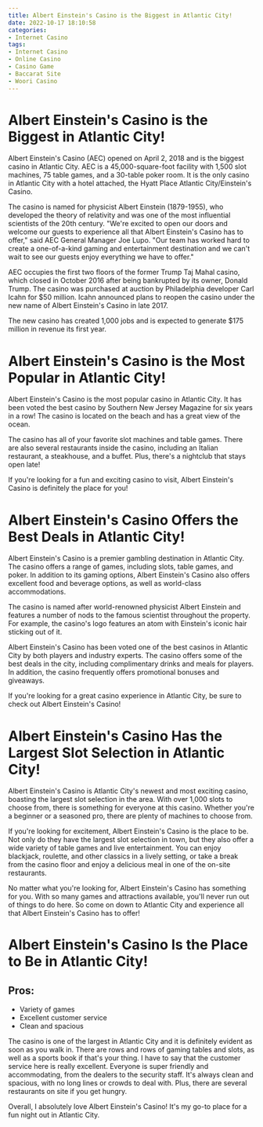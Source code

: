 ```yaml
---
title: Albert Einstein's Casino is the Biggest in Atlantic City!
date: 2022-10-17 18:10:58
categories:
- Internet Casino
tags:
- Internet Casino
- Online Casino
- Casino Game
- Baccarat Site
- Woori Casino
---
```



#  Albert Einstein's Casino is the Biggest in Atlantic City!

Albert Einstein's Casino (AEC) opened on April 2, 2018 and is the biggest casino in Atlantic City. AEC is a 45,000-square-foot facility with 1,500 slot machines, 75 table games, and a 30-table poker room. It is the only casino in Atlantic City with a hotel attached, the Hyatt Place Atlantic City/Einstein's Casino.

The casino is named for physicist Albert Einstein (1879-1955), who developed the theory of relativity and was one of the most influential scientists of the 20th century. "We're excited to open our doors and welcome our guests to experience all that Albert Einstein's Casino has to offer," said AEC General Manager Joe Lupo. "Our team has worked hard to create a one-of-a-kind gaming and entertainment destination and we can't wait to see our guests enjoy everything we have to offer."

AEC occupies the first two floors of the former Trump Taj Mahal casino, which closed in October 2016 after being bankrupted by its owner, Donald Trump. The casino was purchased at auction by Philadelphia developer Carl Icahn for $50 million. Icahn announced plans to reopen the casino under the new name of Albert Einstein's Casino in late 2017.

The new casino has created 1,000 jobs and is expected to generate $175 million in revenue its first year.

#  Albert Einstein's Casino is the Most Popular in Atlantic City!

Albert Einstein's Casino is the most popular casino in Atlantic City. It has been voted the best casino by Southern New Jersey Magazine for six years in a row! The casino is located on the beach and has a great view of the ocean.

The casino has all of your favorite slot machines and table games. There are also several restaurants inside the casino, including an Italian restaurant, a steakhouse, and a buffet. Plus, there's a nightclub that stays open late!

If you're looking for a fun and exciting casino to visit, Albert Einstein's Casino is definitely the place for you!

#  Albert Einstein's Casino Offers the Best Deals in Atlantic City!

Albert Einstein's Casino is a premier gambling destination in Atlantic City. The casino offers a range of games, including slots, table games, and poker. In addition to its gaming options, Albert Einstein's Casino also offers excellent food and beverage options, as well as world-class accommodations.

The casino is named after world-renowned physicist Albert Einstein and features a number of nods to the famous scientist throughout the property. For example, the casino's logo features an atom with Einstein's iconic hair sticking out of it.

Albert Einstein's Casino has been voted one of the best casinos in Atlantic City by both players and industry experts. The casino offers some of the best deals in the city, including complimentary drinks and meals for players. In addition, the casino frequently offers promotional bonuses and giveaways.

If you're looking for a great casino experience in Atlantic City, be sure to check out Albert Einstein's Casino!

#  Albert Einstein's Casino Has the Largest Slot Selection in Atlantic City!

Albert Einstein's Casino is Atlantic City's newest and most exciting casino, boasting the largest slot selection in the area. With over 1,000 slots to choose from, there is something for everyone at this casino. Whether you're a beginner or a seasoned pro, there are plenty of machines to choose from.

If you're looking for excitement, Albert Einstein's Casino is the place to be. Not only do they have the largest slot selection in town, but they also offer a wide variety of table games and live entertainment. You can enjoy blackjack, roulette, and other classics in a lively setting, or take a break from the casino floor and enjoy a delicious meal in one of the on-site restaurants.

No matter what you're looking for, Albert Einstein's Casino has something for you. With so many games and attractions available, you'll never run out of things to do here. So come on down to Atlantic City and experience all that Albert Einstein's Casino has to offer!

#  Albert Einstein's Casino Is the Place to Be in Atlantic City!

## Pros:

- Variety of games
- Excellent customer service
- Clean and spacious

The casino is one of the largest in Atlantic City and it is definitely evident as soon as you walk in. There are rows and rows of gaming tables and slots, as well as a sports book if that's your thing. I have to say that the customer service here is really excellent. Everyone is super friendly and accommodating, from the dealers to the security staff. It's always clean and spacious, with no long lines or crowds to deal with. Plus, there are several restaurants on site if you get hungry.

Overall, I absolutely love Albert Einstein's Casino! It's my go-to place for a fun night out in Atlantic City.